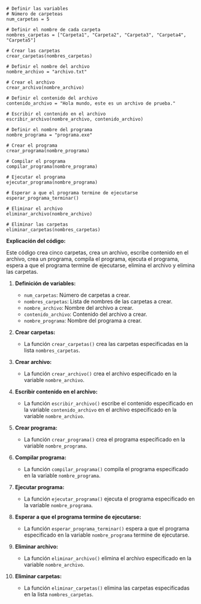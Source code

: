 ```portuñol
# Definir las variables
# Número de carpeteas
num_carpetas = 5

# Definir el nombre de cada carpeta
nombres_carpetas = ["Carpeta1", "Carpeta2", "Carpeta3", "Carpeta4", "Carpeta5"]

# Crear las carpetas
crear_carpetas(nombres_carpetas)

# Definir el nombre del archivo
nombre_archivo = "archivo.txt"

# Crear el archivo
crear_archivo(nombre_archivo)

# Definir el contenido del archivo
contenido_archivo = "Hola mundo, este es un archivo de prueba."

# Escribir el contenido en el archivo
escribir_archivo(nombre_archivo, contenido_archivo)

# Definir el nombre del programa
nombre_programa = "programa.exe"

# Crear el programa
crear_programa(nombre_programa)

# Compilar el programa
compilar_programa(nombre_programa)

# Ejecutar el programa
ejecutar_programa(nombre_programa)

# Esperar a que el programa termine de ejecutarse
esperar_programa_terminar()

# Eliminar el archivo
eliminar_archivo(nombre_archivo)

# Eliminar las carpetas
eliminar_carpetas(nombres_carpetas)

```

**Explicación del código:**

Este código crea cinco carpetas, crea un archivo, escribe contenido en el archivo, crea un programa, compila el programa, ejecuta el programa, espera a que el programa termine de ejecutarse, elimina el archivo y elimina las carpetas.

1. **Definición de variables:**

   * `num_carpetas`: Número de carpetas a crear.
   * `nombres_carpetas`: Lista de nombres de las carpetas a crear.
   * `nombre_archivo`: Nombre del archivo a crear.
   * `contenido_archivo`: Contenido del archivo a crear.
   * `nombre_programa`: Nombre del programa a crear.

2. **Crear carpetas:**

   * La función `crear_carpetas()` crea las carpetas especificadas en la lista `nombres_carpetas`.

3. **Crear archivo:**

   * La función `crear_archivo()` crea el archivo especificado en la variable `nombre_archivo`.

4. **Escribir contenido en el archivo:**

   * La función `escribir_archivo()` escribe el contenido especificado en la variable `contenido_archivo` en el archivo especificado en la variable `nombre_archivo`.

5. **Crear programa:**

   * La función `crear_programa()` crea el programa especificado en la variable `nombre_programa`.

6. **Compilar programa:**

   * La función `compilar_programa()` compila el programa especificado en la variable `nombre_programa`.

7. **Ejecutar programa:**

   * La función `ejecutar_programa()` ejecuta el programa especificado en la variable `nombre_programa`.

8. **Esperar a que el programa termine de ejecutarse:**

   * La función `esperar_programa_terminar()` espera a que el programa especificado en la variable `nombre_programa` termine de ejecutarse.

9. **Eliminar archivo:**

   * La función `eliminar_archivo()` elimina el archivo especificado en la variable `nombre_archivo`.

10. **Eliminar carpetas:**

    * La función `eliminar_carpetas()` elimina las carpetas especificadas en la lista `nombres_carpetas`.